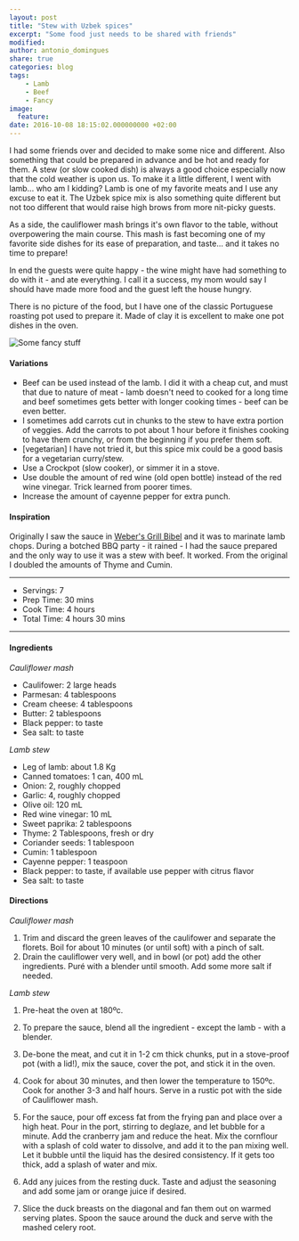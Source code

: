 ```yaml
---
layout: post
title: "Stew with Uzbek spices"
excerpt: "Some food just needs to be shared with friends"
modified:
author: antonio_domingues
share: true
categories: blog
tags:
    - Lamb
    - Beef
    - Fancy
image:
  feature:
date: 2016-10-08 18:15:02.000000000 +02:00
---
```


I had some friends over and decided to make some nice and different. Also something that could be prepared in advance and be hot and ready for them. A stew (or slow cooked dish) is always a good choice especially now that the cold weather is upon us. To make it a little different, I went with lamb... who am I kidding? Lamb is one of my favorite meats and I use any excuse to eat it. The Uzbek spice mix is also something quite different but not too different that would raise high brows from more nit-picky guests.

As a side, the cauliflower mash brings it's own flavor to the table, without overpowering the main course. This mash is fast becoming one of my favorite side dishes for its ease of preparation, and taste... and it takes no time to prepare!

In end the guests were quite happy - the wine might have had something to do with it - and ate everything. I call it a success, my mom would say I should have made more food and the guest left the house hungry.

There is no picture of the food, but I have one of the classic Portuguese roasting pot used to prepare it. Made of clay it is excellent to make one pot dishes in the oven.

![Some fancy stuff](https://dl.dropboxusercontent.com/u/9519660/foodforthepeople/img/ClayPot.jpg)


#### Variations

- Beef can be used instead of the lamb. I did it with a cheap cut, and must that due to nature of meat - lamb doesn't need to cooked for a long time and beef sometimes gets better with longer cooking times - beef can be even better.
- I sometimes add carrots cut in chunks to the stew to have extra portion of veggies. Add the carrots to pot about 1 hour before it finishes cooking to have them crunchy, or from the beginning if you prefer them soft. 
- [vegetarian] I have not tried it, but this spice mix could be a good basis for a vegetarian curry/stew. 
- Use a Crockpot (slow cooker), or simmer it in a stove.
- Use double the amount of red wine (old open bottle) instead of the red wine vinegar. Trick learned from poorer times. 
- Increase the amount of cayenne pepper for extra punch.


#### Inspiration

Originally I saw the sauce in [Weber's Grill Bibel](https://www.amazon.de/Webers-Grillbibel-GU-Weber-Grillen/dp/3833818638/) and it was to marinate lamb chops. During a botched BBQ party - it rained - I had the sauce prepared and the only way to use it was a stew with beef. It worked. From the original I doubled the amounts of Thyme and Cumin.  

---

* Servings: 7
* Prep Time:  30 mins
* Cook Time:  4 hours
* Total Time: 4 hours 30 mins

---


#### Ingredients

_Cauliflower mash_

* Caulifower: 2 large heads
* Parmesan: 4 tablespoons
* Cream cheese: 4 tablespoons
* Butter: 2 tablespoons
* Black pepper: to taste
* Sea salt: to taste

_Lamb stew_

* Leg of lamb: about 1.8 Kg
* Canned tomatoes: 1 can, 400 mL
* Onion: 2, roughly chopped
* Garlic: 4, roughly chopped
* Olive oil: 120 mL
* Red wine vinegar: 10 mL
* Sweet paprika: 2 tablespoons
* Thyme: 2 Tablespoons, fresh or dry
* Coriander seeds: 1 tablespoon
* Cumin: 1 tablespoon
* Cayenne pepper: 1 teaspoon
* Black pepper: to taste, if available use pepper with citrus flavor
* Sea salt: to taste


#### Directions

_Cauliflower mash_

1. Trim and discard the green leaves of the caulifower and separate the florets. Boil for about 10 minutes (or until soft) with a pinch of salt.
2. Drain the cauliflower very well, and in bowl (or pot) add the other ingredients. Puré with a blender until smooth. Add some more salt if needed.

_Lamb stew_

1. Pre-heat the oven at 180ºc.

2. To prepare the sauce, blend all the ingredient - except the lamb - with a blender.

3. De-bone the meat, and cut it in 1-2 cm thick chunks, put in a stove-proof pot (with a lid!), mix the sauce, cover the pot, and stick it in the oven.

4. Cook for about 30 minutes, and then lower the temperature to 150ºc. Cook for another 3-3 and half hours. Serve in a rustic pot with the side of Cauliflower mash.

5. For the sauce, pour off excess fat from the frying pan and place over a high heat. Pour in the port, stirring to deglaze, and let bubble for a minute. Add the cranberry jam and reduce the heat. Mix the cornflour with a splash of cold water to dissolve, and add it to the pan mixing well. Let it bubble until the liquid has the desired consistency. If it gets too thick, add a splash of water and mix.

6. Add any juices from the resting duck. Taste and adjust the seasoning and add some jam or orange juice if desired. 

7. Slice the duck breasts on the diagonal and fan them out on warmed serving plates. Spoon the sauce around the duck and serve with the mashed celery root.
 
